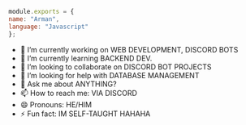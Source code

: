 
```js
module.exports = {
name: "Arman",
language: "Javascript"
};
```
<!--
**ItzArman09/ItzArman09** is a ✨ _special_ ✨ repository because its `README.md` (this file) appears on your GitHub profile.

Here are some ideas to get you started:
-->

- 🔭 I’m currently working on WEB DEVELOPMENT, DISCORD BOTS
- 🌱 I’m currently learning BACKEND DEV.
- 👯 I’m looking to collaborate on DISCORD BOT PROJECTS
- 🤔 I’m looking for help with DATABASE MANAGEMENT
- 💬 Ask me about ANYTHING?
- 📫 How to reach me: VIA DISCORD
- 😄 Pronouns: HE/HIM
- ⚡ Fun fact: IM SELF-TAUGHT HAHAHA
